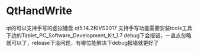 # QtHandWrite
qt的可以支持手写的虚拟键盘
qt5.14.2和VS2017
支持手写功能需要安装tools工具下边的Tablet_PC_Software_Development_Kit_1.7
debug下会报错，一直点忽略就可以了，release下没问题，有哪位能解决下debug报错就更好了
